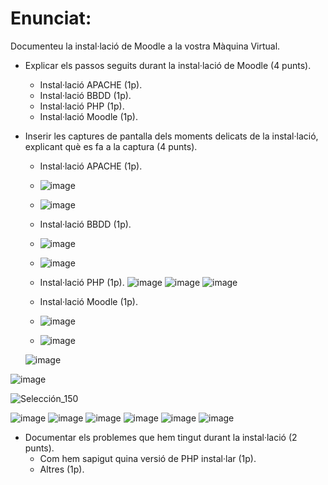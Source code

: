 # Enunciat:

Documenteu la instal·lació de Moodle a la vostra Màquina Virtual.

- Explicar els passos seguits durant la instal·lació de Moodle (4 punts).
  -   Instal·lació APACHE (1p).
  -   Instal·lació BBDD (1p).
  -   Instal·lació PHP (1p).
  -   Instal·lació Moodle (1p).
- Inserir les captures de pantalla dels moments delicats de la instal·lació, explicant què es fa a la captura (4 punts).
  -   Instal·lació APACHE (1p).
  -   ![image](https://user-images.githubusercontent.com/114423260/207095733-61712ede-b869-409d-8897-b70a43464758.png)
  -   ![image](https://user-images.githubusercontent.com/114423260/204332272-526246f0-42f4-4ef6-ac4a-6e6362d8f90a.png)

  -   Instal·lació BBDD (1p).
  -  ![image](https://user-images.githubusercontent.com/114423260/207097221-2688ac96-51f2-4c73-a5de-5e48d5071da8.png)
  -  ![image](https://user-images.githubusercontent.com/114423260/207098244-b8cace71-3b2b-4587-b89e-eaaf44184561.png)


  -   Instal·lació PHP (1p).
      ![image](https://user-images.githubusercontent.com/114423260/207113916-b181db25-f0b9-4639-ba1c-b79091d3be0d.png)
      ![image](https://user-images.githubusercontent.com/114423260/207114260-c37fb6cd-0979-4a33-be3d-e711cfe94488.png)
      ![image](https://user-images.githubusercontent.com/114423260/207114339-18b3d507-58f1-4d57-a7f7-a0c796b4934b.png)


  -   Instal·lació Moodle (1p).
  -   ![image](https://user-images.githubusercontent.com/114423260/207122756-7ae37335-6176-4a4e-8ed3-ea6f0962d3f2.png)

  -  ![image](https://user-images.githubusercontent.com/114423260/207118261-febb1c7c-0a2a-408b-a2a0-6132d46a3713.png)
    
   ![image](https://user-images.githubusercontent.com/114423260/207124475-06679882-78fc-4664-a8cc-e4f28ce30ce4.png)
   
 ![image](https://user-images.githubusercontent.com/114423260/208088122-9e2d11c3-d65a-4cd1-8d1b-2d15bc95c3b1.png)
 
 ![Selección_150](https://user-images.githubusercontent.com/114423260/208088992-6fdc9ce8-1c8f-4f52-9d69-7f24c82f5fcf.png)

 ![image](https://user-images.githubusercontent.com/114423260/208089175-7f4271d2-a73f-467c-94c6-311cb24eec6f.png)
 ![image](https://user-images.githubusercontent.com/114423260/208477410-aa425ad8-b5bd-4e32-8d7c-064b70653dd1.png)
![image](https://user-images.githubusercontent.com/114423260/208477448-b6c6ed36-7ecd-4813-bc05-c2809ae696f3.png)
![image](https://user-images.githubusercontent.com/114423260/208477480-460004fd-e1d3-4683-8878-21855907ee85.png)
![image](https://user-images.githubusercontent.com/114423260/208477521-b7941079-fc37-4c57-9e58-7c64fbddbfb9.png)
![image](https://user-images.githubusercontent.com/114423260/208489425-e3e0af2e-f9c0-422c-8444-849737e570aa.png)

 


- Documentar els problemes que hem tingut durant la instal·lació (2 punts).
  -   Com hem sapigut quina versió de PHP instal·lar (1p).
  -   Altres (1p).
